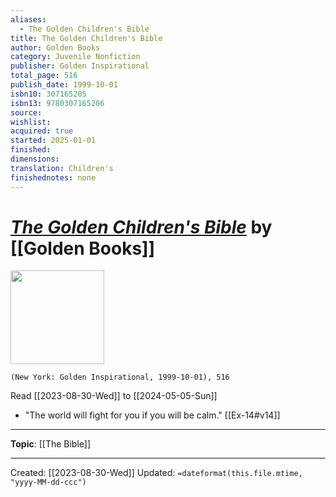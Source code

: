 ```yaml
---
aliases:
  - The Golden Children's Bible
title: The Golden Children's Bible
author: Golden Books
category: Juvenile Nonfiction
publisher: Golden Inspirational
total_page: 516
publish_date: 1999-10-01
isbn10: 307165205
isbn13: 9780307165206
source: 
wishlist: 
acquired: true
started: 2025-01-01
finished: 
dimensions: 
translation: Children's
finishednotes: none
---
```

# *[The Golden Children's Bible]()* by [[Golden Books]]

<img src="http://books.google.com/books/content?id=PvEMwkhxEcsC&printsec=frontcover&img=1&zoom=1&edge=curl&source=gbs_api" width=150>

`(New York: Golden Inspirational, 1999-10-01), 516`

Read [[2023-08-30-Wed]] to [[2024-05-05-Sun]]


- "The world will fight for you if you will be calm." [[Ex-14#v14]]

--- 
**Topic**: [[The Bible]]

---
Created: [[2023-08-30-Wed]]
Updated: `=dateformat(this.file.mtime, "yyyy-MM-dd-ccc")`